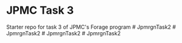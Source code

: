 # JPMC Task 3
Starter repo for task 3 of JPMC's Forage program
#   J p m r g n T a s k 2  
 #   J p m r g n T a s k 2  
 #   J p m r g n T a s k 2  
 #   J p m r g n T a s k 2  
 